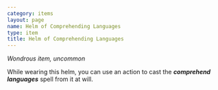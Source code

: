 ```yaml
---
category: items
layout: page
name: Helm of Comprehending Languages
type: item
title: Helm of Comprehending Languages 
---
```

_Wondrous item, uncommon_ 

While wearing this helm, you can use an action to cast the **_comprehend languages_** spell from it at will. 